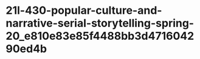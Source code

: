 # 21l-430-popular-culture-and-narrative-serial-storytelling-spring-20_e810e83e85f4488bb3d471604290ed4b